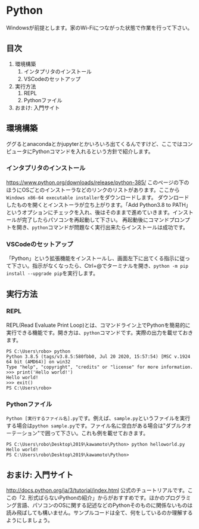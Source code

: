 # Python

Windowsが前提とします。家のWi-Fiにつながった状態で作業を行って下さい。

## 目次

1. 環境構築
    1. インタプリタのインストール
    2. VSCodeのセットアップ
2. 実行方法
    1. REPL
    2. Pythonファイル
3. おまけ: 入門サイト

## 環境構築

ググるとanacondaとかjupyterとかいろいろ出てくるんですけど、ここではコンピュータにPythonコマンドを入れるという方針で紹介します。

### インタプリタのインストール

https://www.python.org/downloads/release/python-385/
このページの下のほうにOSごとのインストーラなどのリンクのリストがあります。ここから`Windows x86-64 executable installer`をダウンロードします。
ダウンロードしたものを開くとインストーラが立ち上がります。「Add Python3.8 to PATH」というオプションにチェックを入れ、後はそのままで進めていきます。インストールが完了したらパソコンを再起動して下さい。
再起動後にコマンドプロンプトを開き、`python`コマンドが問題なく実行出来たらインストールは成功です。

### VSCodeのセットアップ

「Python」という拡張機能をインストールし、画面左下に出てくる指示に従って下さい。指示がなくなったら、Ctrl+@でターミナルを開き、`python -m pip install --upgrade pip`を実行します。

## 実行方法

### REPL

REPL(Read Evaluate Print Loop)とは、コマンドライン上でPythonを簡易的に実行できる機能です。開き方は、`python`コマンドです。実際の出力を載せておきます。

```
PS C:\Users\robo> python
Python 3.8.5 (tags/v3.8.5:580fbb0, Jul 20 2020, 15:57:54) [MSC v.1924 64 bit (AMD64)] on win32
Type "help", "copyright", "credits" or "license" for more information.
>>> print('Hello world!')
Hello world!
>>> exit()
PS C:\Users\robo> 
```

### Pythonファイル

`Python [実行するファイル名].py`です。例えば、`sample.py`というファイルを実行する場合は`python sample.py`です。ファイル名に空白がある場合は"ダブルクオーテーション"で囲って下さい。これも例を載せておきます。

```
PS C:\Users\robo\Desktop\2019\kawamoto\Python> python helloworld.py
Hello world!
PS C:\Users\robo\Desktop\2019\kawamoto\Python>
```

## おまけ: 入門サイト

http://docs.python.org/ja/3/tutorial/index.html
公式のチュートリアルです。ここの「2. 形式ばらないPythonの紹介」からがおすすめです。ほかのプログラミング言語、パソコンのOSに関する記述などのPythonそのものに関係ないものは読み飛ばしても構いません。サンプルコードは全て、何をしているのか理解するようにしましょう。
